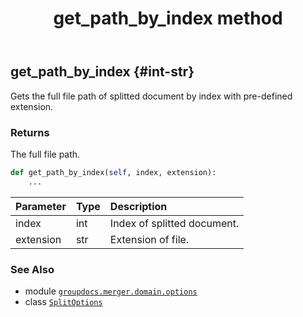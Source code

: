 ﻿---
title: get_path_by_index method
second_title: GroupDocs.Merger for Python via .NET API References
description: 
type: docs
url: /python-net/groupdocs.merger.domain.options/splitoptions/get_path_by_index/
is_root: false
weight: 20
---

## get_path_by_index {#int-str}

Gets the full file path of splitted document by index with pre-defined extension.


### Returns 


The full file path.


```python
def get_path_by_index(self, index, extension):
    ...
```


| Parameter | Type | Description |
| :- | :- | :- |
| index | int | Index of splitted document. |
| extension | str | Extension of file. |



### See Also
* module [`groupdocs.merger.domain.options`](../../)
* class [`SplitOptions`](/merger/python-net/groupdocs.merger.domain.options/splitoptions)
